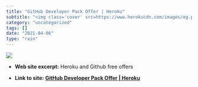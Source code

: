 ```yaml
---
title: "GitHub Developer Pack Offer | Heroku"
subtitle: "<img class='cover' src=https://www.herokucdn.com/images/og.png>"
category: "uncategorized"
tags: []
date: "2021-04-06"
type: "rain"
---
```

<img class="cover" src=https://www.herokucdn.com/images/og.png>



* **Web site excerpt:** Heroku and Github free offers

* **Link to site:** **[GitHub Developer Pack Offer | Heroku](https://www.heroku.com/github-students)**